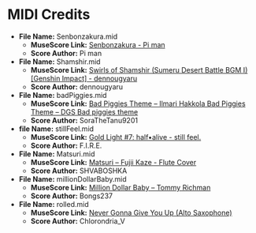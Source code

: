 # MIDI Credits

- **File Name:** Senbonzakura.mid
  - **MuseScore Link:** [Senbonzakura - Pi man](https://musescore.com/user/1759861/scores/6580169)
  - **Score Author:** Pi man
- **File Name:** Shamshir.mid
  - **MuseScore Link:** [Swirls of Shamshir (Sumeru Desert Battle BGM I) [Genshin Impact] - dennougyaru](https://www.midi.org/specifications)
  - **Score Author:** dennougyaru
- **File Name:** badPiggies.mid
  - **MuseScore Link:** [Bad Piggies Theme – Ilmari Hakkola Bad Piggies Theme – DGS Bad piggies theme](https://musescore.com/user/38652440/scores/11361871)
  - **Score Author:** SoraTheTanu9201
- **file Name:** stillFeel.mid
  - **MuseScore Link:** [Gold Light #7: half•alive - still feel.](https://musescore.com/user/32136986/scores/8511074)
  - **Score Author:** F.I.R.E.
- **File Name:** Matsuri.mid
  - **MuseScore Link:** [Matsuri – Fujii Kaze - Flute Cover](https://musescore.com/user/52172690/scores/10098085)
  - **Score Author:** SHVABOSHKA
- **File Name:** millionDollarBaby.mid
  - **MuseScore Link:** [Million Dollar Baby – Tommy Richman](https://musescore.com/user/38577206/scores/18748030)
  - **Score Author:** Bongs237
- **File Name:** rolled.mid
  - **MuseScore Link:** [Never Gonna Give You Up (Alto Saxophone)](https://musescore.com/user/26643386/scores/4879546)
  - **Score Author:** Chlorondria_V
